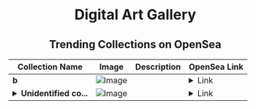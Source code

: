 <div align="center">

# Digital Art Gallery

## Trending Collections on OpenSea

| Collection Name                       | Image                                                                                     | Description                       | OpenSea Link                                                                                          |
|---------------------------------------|-------------------------------------------------------------------------------------------|-----------------------------------|--------------------------------------------------------------------------------------------------------|
| **b** | ![Image](https://i.seadn.io/s/raw/files/60425129d8b9674a48735150e2622dcb.jpg?w=500&auto=format?w=200&auto=format) |  | <details><summary>Link</summary>[b](https://opensea.io/collection/b-10019)</details> |
| **<details><summary>Unidentified co...</summary>Unidentified contract 9924a940-473a-455f-9eaf-d85d30cc7355</details>** | ![Image](https://i.seadn.io/s/raw/files/e9acf51ddce687ccf33c485e916aec1b.jpg?w=500&auto=format?w=200&auto=format) |  | <details><summary>Link</summary>[Unidentified contract 9924a940-473a-455f-9eaf-d85d30cc7355](https://opensea.io/collection/unidentified-contract-9924a940-473a-455f-9eaf-d85d)</details> |

</div>